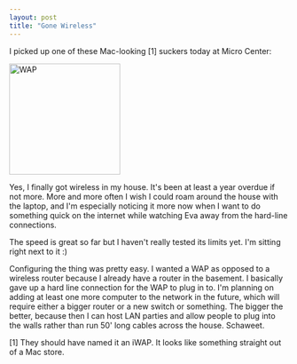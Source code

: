 ```yaml
---
layout: post
title: "Gone Wireless"
---
```


<p>I picked up one of these Mac-looking [1] suckers today at Micro Center:</p>
<p><a href="http://www.amazon.com/gp/product/B0009W8M8Q/sr=8-2/qid=1154316040/ref=pd_bbs_2/103-0220614-9539844?ie=UTF8" target="_blank"><img alt="WAP" border="0" src="http://ec1.images-amazon.com/images/P/B0009W8M8Q.01-A9B09ZK9BZJQ6._SS500_SCLZZZZZZZ_V1121796073_.jpg" width="200" /></a></p>
<p>Yes, I finally got wireless in my house. It's been at least a year overdue if not more. More and more often I wish I could roam around the house with the laptop, and I'm especially noticing it more now when I want to do something quick on the internet while watching Eva away from the hard-line connections.</p>
  
<p>The speed is great so far but I haven't really tested its limits yet.  I'm sitting right next to it :)</p>
  
<p>Configuring the thing was pretty easy. I wanted a WAP as opposed to a wireless router because I already have a router in the basement. I basically gave up a hard line connection for the WAP to plug in to. I'm planning on adding at least one more computer to the network in the future, which will require either a bigger router or a new switch or something. The bigger the better, because then I can host LAN parties and allow people to plug into the walls rather than run 50' long cables across the house. Schaweet.</p>
  
<p>[1] They should have named it an iWAP.  It looks like something straight out of a Mac store.</p>
 
